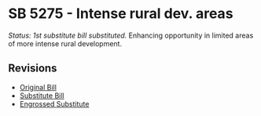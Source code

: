 # SB 5275 - Intense rural dev. areas
*Status: 1st substitute bill substituted.*
Enhancing opportunity in limited areas of more intense rural development.

## Revisions
* [Original Bill](1/)
* [Substitute Bill](S/)
* [Engrossed Substitute](S.E/)